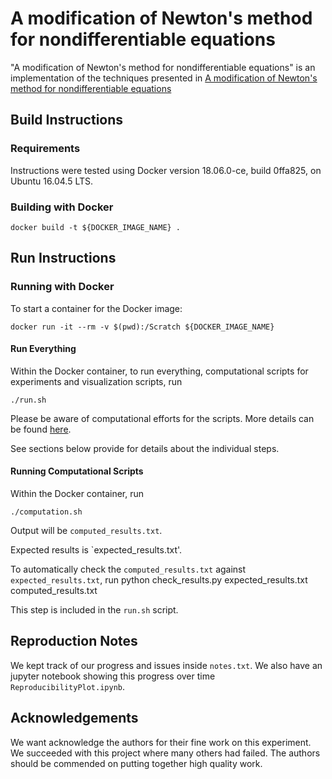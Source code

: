 # A modification of Newton's method for nondifferentiable equations

"A modification of Newton's method for nondifferentiable equations" is an implementation of the techniques presented in
[A modification of Newton's method for nondifferentiable equations](https://doi.org/10.1016/S0377-0427(03)00650-2)

## Build Instructions

### Requirements
Instructions were tested using Docker version 18.06.0-ce, build 0ffa825, on Ubuntu 16.04.5 LTS.

### Building with Docker
    docker build -t ${DOCKER_IMAGE_NAME} .

## Run Instructions

### Running with Docker
To start a container for the Docker image:

    docker run -it --rm -v $(pwd):/Scratch ${DOCKER_IMAGE_NAME}

#### Run Everything
Within the Docker container, to run everything, computational scripts for
experiments and visualization scripts, run

    ./run.sh

Please be aware of computational efforts for the scripts. More details can be found [here](COMPUTATIONAL_EFFORTS.md).

See sections below provide for details about the individual steps.

#### Running Computational Scripts
Within the Docker container, run

    ./computation.sh

Output will be `computed_results.txt`.

Expected results is `expected_results.txt'.

To automatically check the `computed_results.txt` against `expected_results.txt`, run
    python check_results.py expected_results.txt computed_results.txt

This step is included in the `run.sh` script.

## Reproduction Notes
We kept track of our progress and issues inside `notes.txt`. We also have an
jupyter notebook showing this progress over time `ReproducibilityPlot.ipynb`.

## Acknowledgements
We want acknowledge the authors for their fine work on this experiment. We
succeeded with this project where many others had failed. The authors should be
commended on putting together high quality work.
